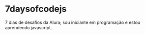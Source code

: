 # 7daysofcodejs
7 dias de desafios da Alura; sou iniciante em programação e estou aprendendo javascript.
